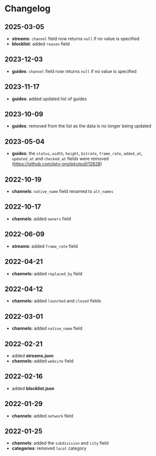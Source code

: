 # Changelog

## 2025-03-05

- **streams**: `channel` field now returns `null` if no value is specified
- **blocklist**: added `reason` field

## 2023-12-03

- **guides**: `channel` field now returns `null` if no value is specified

## 2023-11-17

- **guides**: added updated list of guides

## 2023-10-09

- **guides**: removed from the list as the data is no longer being updated

## 2023-05-04

- **guides**: the `status`, `width`, `height`, `bitrate`, `frame_rate`, `added_at`, `updated_at` and `checked_at` fields were removed (https://github.com/iptv-org/iptv/pull/12628)

## 2022-10-19

- **channels**: `native_name` field renamed to `alt_names`

## 2022-10-17

- **channels**: added `owners` field

## 2022-06-09

- **streams**: added `frame_rate` field

## 2022-04-21

- **channels:** added `replaced_by` field

## 2022-04-12

- **channels:** added `launched` and `closed` fields

## 2022-03-01

- **channels:** added `native_name` field

## 2022-02-21

- added **streams.json**
- **channels:** added `website` field

## 2022-02-16

- added **blocklist.json**

## 2022-01-29

- **channels**: added `network` field

## 2022-01-25

- **channels**: added the `subdivision` and `city` field
- **categories**: removed `local` category
